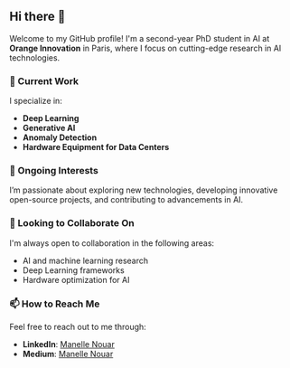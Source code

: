 ## Hi there 👋

Welcome to my GitHub profile! I'm a second-year PhD student in AI at **Orange Innovation** in Paris, where I focus on cutting-edge research in AI technologies.

### 🔭 Current Work
I specialize in:
- **Deep Learning**
- **Generative AI**
- **Anomaly Detection**
- **Hardware Equipment for Data Centers**

### 🌱 Ongoing Interests
I’m passionate about exploring new technologies, developing innovative open-source projects, and contributing to advancements in AI.

### 👯 Looking to Collaborate On
I'm always open to collaboration in the following areas:
- AI and machine learning research
- Deep Learning frameworks
- Hardware optimization for AI

### 📫 How to Reach Me
Feel free to reach out to me through:
- **LinkedIn**: [Manelle Nouar](https://www.linkedin.com/in/manelle-nr/)
- **Medium**: [Manelle Nouar](https://medium.com/@manellenouar)
